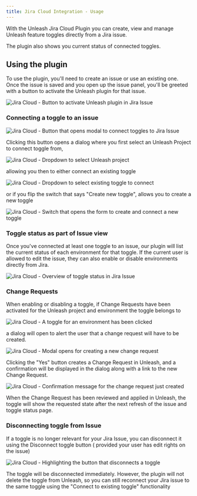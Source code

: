 ```yaml
---
title: Jira Cloud Integration - Usage
---
```


With the Unleash Jira Cloud Plugin you can create, view and manage Unleash feature toggles directly from a Jira issue.

The plugin also shows you current status of connected toggles.

## Using the plugin

To use the plugin, you'll need to create an issue or use an existing one. Once the issue is saved and you open up the issue panel, you'll be greeted with a button to activate the Unleash plugin for that issue.

![Jira Cloud - Button to activate Unleash plugin in Jira Issue](/img/jira-cloud-activate-unleash-panel-button.png)

### Connecting a toggle to an issue

![Jira Cloud - Button that opens modal to connect toggles to Jira Issue](/img/jira-cloud-issue-button.png)

Clicking this button opens a dialog where you first select an Unleash Project to connect toggle from,

![Jira Cloud - Dropdown to select Unleash project](/img/jira-cloud-select-project-expanded.png)

allowing you then to either connect an existing toggle

![Jira Cloud - Dropdown to select existing toggle to connect](/img/jira-cloud-add-existing-toggle.png)

or if you flip the switch that says "Create new toggle", allows you to create a new toggle

![Jira Cloud - Switch that opens the form to create and connect a new toggle](/img/jira-cloud-add-new-toggle.png)

### Toggle status as part of Issue view

Once you've connected at least one toggle to an issue, our plugin will list the current status of each environment for
that toggle. If the current user is allowed to edit the issue, they can also enable or disable environments directly
from Jira.

![Jira Cloud - Overview of toggle status in Jira Issue](/img/jira-cloud-toggle-status.png)

### Change Requests

When enabling or disabling a toggle, if Change Requests have been activated for the Unleash project and environment the toggle belongs to

![Jira Cloud - A toggle for an environment has been clicked](/img/jira-cloud-change-request-clicked-toggle.png)

a dialog will open to alert the user that a change request will have to be created.

![Jira Cloud - Modal opens for creating a new change request](/img/jira-cloud-change-request-dialog.png)

Clicking the "Yes" button creates a 
Change Request in Unleash, and a confirmation will be displayed in the dialog along with a link to the new Change Request.

![Jira Cloud - Confirmation message for the change request just created](/img/jira-cloud-change-request-confirmation.png)

When the Change Request has been reviewed and applied in Unleash, the toggle will show the requested state after the next refresh 
of the issue and toggle status page.


### Disconnecting toggle from Issue

If a toggle is no longer relevant for your Jira Issue, you can disconnect it using the Disconnect toggle button (
provided your user has edit rights on the issue)

![Jira Cloud - Highlighting the button that disconnects a toggle](/img/jira-cloud-disconnect-toggle.png)

The toggle will be disconnected immediately. However, the plugin will not delete the toggle from Unleash,
so you can still reconnect your Jira issue to the same toggle using the "Connect to existing toggle" functionality
